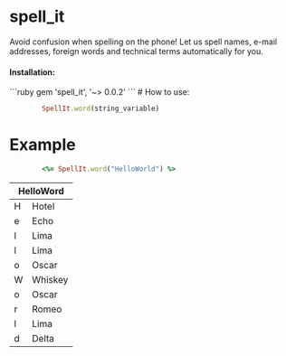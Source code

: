 # spell_it


Avoid confusion when spelling on the phone! Let us spell names, e-mail addresses, foreign words and technical terms automatically for you.

<h4>Installation:</h4>
```ruby
		gem 'spell_it', '~> 0.0.2'
```
# How to use:

```ruby
		SpellIt.word(string_variable)
```		

# Example

```ruby
		<%= SpellIt.word("HelloWorld") %>
```


<div style="text-align:center">
<table class="spellWordTable">
<thead><tr><th colspan="2" style="text-align: center;">HelloWord</th></tr></thead>
<tbody>
<tr><td>H</td><td>Hotel</td></tr>
<tr><td>e</td><td>Echo</td></tr>
<tr><td>l</td><td>Lima</td></tr>
<tr><td>l</td><td>Lima</td></tr>
<tr><td>o</td><td>Oscar</td></tr>
<tr><td>W</td><td>Whiskey</td></tr>
<tr><td>o</td><td>Oscar</td></tr>
<tr><td>r</td><td>Romeo</td></tr>
<tr><td>l</td><td>Lima</td></tr>
<tr><td>d</td><td>Delta</td></tr>
</tbody>
</table>
</div>
